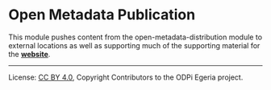 <!-- SPDX-License-Identifier: CC-BY-4.0 -->
<!-- Copyright Contributors to the ODPi Egeria project. -->
   
# Open Metadata Publication

This module pushes content from the open-metadata-distribution module to
external locations as well as supporting much of the supporting material for
the **[website](website/README.md)**.



----
License: [CC BY 4.0](https://creativecommons.org/licenses/by/4.0/),
Copyright Contributors to the ODPi Egeria project.